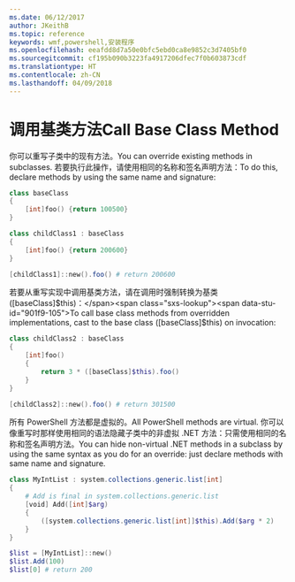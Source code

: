 ```yaml
---
ms.date: 06/12/2017
author: JKeithB
ms.topic: reference
keywords: wmf,powershell,安装程序
ms.openlocfilehash: eeafdd8d7a50e0bfc5ebd0ca8e9852c3d7405bf0
ms.sourcegitcommit: cf195b090b3223fa4917206dfec7f0b603873cdf
ms.translationtype: HT
ms.contentlocale: zh-CN
ms.lasthandoff: 04/09/2018
---
```

# <a name="call-base-class-method"></a><span data-ttu-id="901f9-102">调用基类方法</span><span class="sxs-lookup"><span data-stu-id="901f9-102">Call Base Class Method</span></span>

<span data-ttu-id="901f9-103">你可以重写子类中的现有方法。</span><span class="sxs-lookup"><span data-stu-id="901f9-103">You can override existing methods in subclasses.</span></span> <span data-ttu-id="901f9-104">若要执行此操作，请使用相同的名称和签名声明方法：</span><span class="sxs-lookup"><span data-stu-id="901f9-104">To do this, declare methods by using the same name and signature:</span></span>

```powershell
class baseClass
{
    [int]foo() {return 100500}
}

class childClass1 : baseClass
{
    [int]foo() {return 200600}
}

[childClass1]::new().foo() # return 200600
```

<span data-ttu-id="901f9-105">若要从重写实现中调用基类方法，请在调用时强制转换为基类 ([baseClass]$this)：</span><span class="sxs-lookup"><span data-stu-id="901f9-105">To call base class methods from overridden implementations, cast to the base class ([baseClass]$this) on invocation:</span></span>

```powershell
class childClass2 : baseClass
{
    [int]foo()
    {
        return 3 * ([baseClass]$this).foo()
    }
}

[childClass2]::new().foo() # return 301500
```

<span data-ttu-id="901f9-106">所有 PowerShell 方法都是虚拟的。</span><span class="sxs-lookup"><span data-stu-id="901f9-106">All PowerShell methods are virtual.</span></span> <span data-ttu-id="901f9-107">你可以像重写时那样使用相同的语法隐藏子类中的非虚拟 .NET 方法：只需使用相同的名称和签名声明方法。</span><span class="sxs-lookup"><span data-stu-id="901f9-107">You can hide non-virtual .NET methods in a subclass by using the same syntax as you do for an override: just declare methods with same name and signature.</span></span>

```powershell
class MyIntList : system.collections.generic.list[int]
{
    # Add is final in system.collections.generic.list
    [void] Add([int]$arg)
    {
        ([system.collections.generic.list[int]]$this).Add($arg * 2)
    }
}

$list = [MyIntList]::new()
$list.Add(100)
$list[0] # return 200
```